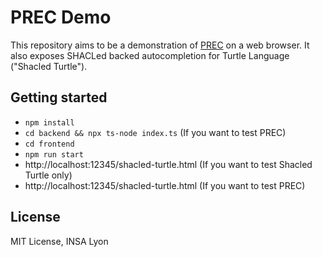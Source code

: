 # PREC Demo

This repository aims to be a demonstration of [PREC](https://github.com/BruJu/PREC) on a web browser. It also exposes
SHACLed backed autocompletion for Turtle Language ("Shacled Turtle").

## Getting started

- `npm install`
- `cd backend && npx ts-node index.ts` (If you want to test PREC)
- `cd frontend`
- `npm run start`
- http://localhost:12345/shacled-turtle.html (If you want to test Shacled Turtle only)
- http://localhost:12345/shacled-turtle.html (If you want to test PREC)


## License

MIT License, INSA Lyon
